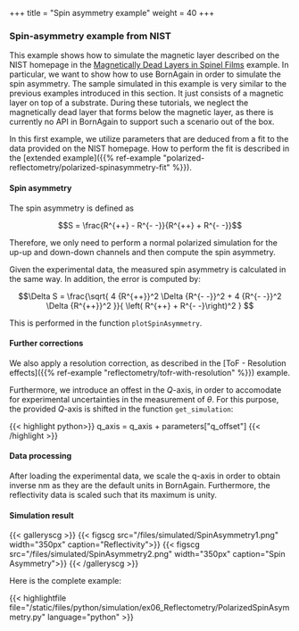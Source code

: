 +++
title = "Spin asymmetry example"
weight = 40
+++

### Spin-asymmetry example from NIST


This example shows how to simulate the magnetic layer described on the NIST homepage in the [Magnetically Dead Layers in Spinel Films](https://www.nist.gov/ncnr/magnetically-dead-layers-spinel-films) example.
In particular, we want to show how to use BornAgain in order to simulate the spin asymmetry.
The sample simulated in this example is very similar to the previous examples introduced in this section.
It just consists of a magnetic layer on top of a substrate.
During these tutorials, we neglect the magnetically dead layer that forms below the magnetic layer, as there is currently no API in BornAgain to support such a scenario out of the box.


In this first example, we utilize parameters that are deduced from a fit to the data provided on the NIST homepage.
How to perform the fit is described in the
[extended example]({{% ref-example "polarized-reflectometry/polarized-spinasymmetry-fit" %}}).



#### Spin asymmetry


The spin asymmetry is defined as

$$S = \frac{R^{++} - R^{- -}}{R^{++} + R^{- -}}$$

Therefore, we only need to perform a normal polarized simulation for the up-up and down-down channels and then compute
the spin asymmetry.

Given the experimental data, the measured spin asymmetry is calculated in the same way.
In addition, the error is computed by:

$$\Delta S = \frac{\sqrt{ 4 {R^{++}}^2 \Delta {R^{- -}}^2 + 4 {R^{- -}}^2 \Delta {R^{++}}^2 }}{ \left( R^{++} + R^{- -}\right)^2 } $$

This is performed in the function `plotSpinAsymmetry`.



#### Further corrections

We also apply a resolution correction, as described in the [ToF - Resolution effects]({{% ref-example "reflectometry/tofr-with-resolution" %}}) example.

Furthermore, we introduce an offest in the $Q$-axis, in order to accomodate for experimental uncertainties
in the measurement of $\theta$.
For this purpose, the provided $Q$-axis is shifted in the function `get_simulation`:

{{< highlight python>}}
q_axis = q_axis + parameters["q_offset"]
{{< /highlight >}}



#### Data processing

After loading the experimental data, we scale the q-axis in order to obtain inverse nm as they are the default units in BornAgain.
Furthermore, the reflectivity data is scaled such that its maximum is unity.


#### Simulation result


{{< galleryscg >}}
{{< figscg src="/files/simulated/SpinAsymmetry1.png" width="350px" caption="Reflectivity">}}
{{< figscg src="/files/simulated/SpinAsymmetry2.png" width="350px" caption="Spin Asymmetry">}}
{{< /galleryscg >}}

Here is the complete example:

{{< highlightfile file="/static/files/python/simulation/ex06_Reflectometry/PolarizedSpinAsymmetry.py"  language="python" >}}
